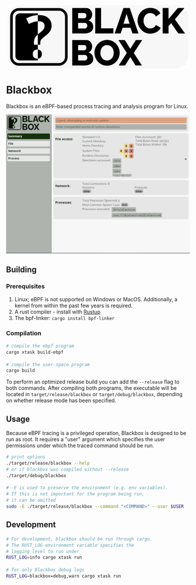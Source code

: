 
<div style="margin:auto;width:max-content;">

![Blackbox logo](resources/logo.png)

</div>

# Blackbox

Blackbox is an eBPF-based process tracing and analysis program for Linux.

<div style="margin:auto;width:max-content;max-width:100%">

![An example of Blackbox being run on an Electron-based program](resources/screenshot.png)

</div>

## Building

### Prerequisites

1. Linux; eBPF is not supported on Windows or MacOS. Additionally, a kernel from within the past few years is required.
2. A rust compiler - install with [Rustup](https://rustup.rs/)
3. The bpf-linker: `cargo install bpf-linker`

### Compilation

```bash
# compile the ebpf program
cargo xtask build-ebpf

# compile the user-space program
cargo build
```

To perform an optimized release build you can add the `--release` flag to both commands. After compiling both programs, the executable will be located in `target/release/blackbox` or `target/debug/blackbox`, depending on whether release mode has been specified.

## Usage

Because eBPF tracing is a privileged operation, Blackbox is designed to be run as root.
It requires a "user" argument which specifies the user permissions under which the traced
command should be run.

```bash
# print options
./target/release/blackbox --help
# or if blackbox was compiled without --release
./target/debug/blackbox

# -E is used to preserve the environment (e.g. env variables).
# If this is not important for the program being run,
# it can be omitted
sudo -E ./target/release/blackbox --command "<COMMAND>" --user $USER
```

## Development

```bash
# For development, blackbox should be run through cargo.
# The RUST_LOG environment variable specifies the
# logging level to run under
RUST_LOG=info cargo xtask run

# for only Blackbox debug logs
RUST_LOG=blackbox=debug,warn cargo xtask run
```
